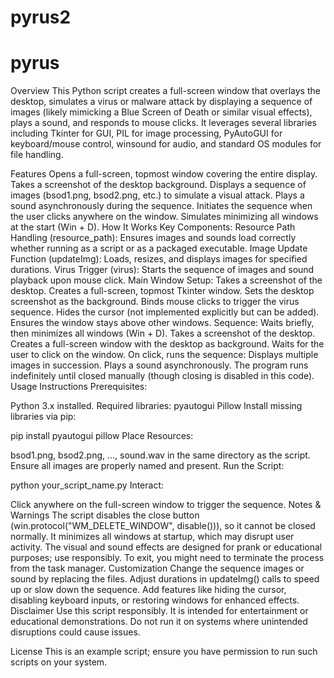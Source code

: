 # pyrus2
# pyrus
Overview
This Python script creates a full-screen window that overlays the desktop, simulates a virus or malware attack by displaying a sequence of images (likely mimicking a Blue Screen of Death or similar visual effects), plays a sound, and responds to mouse clicks. It leverages several libraries including Tkinter for GUI, PIL for image processing, PyAutoGUI for keyboard/mouse control, winsound for audio, and standard OS modules for file handling.

Features
Opens a full-screen, topmost window covering the entire display.
Takes a screenshot of the desktop background.
Displays a sequence of images (bsod1.png, bsod2.png, etc.) to simulate a visual attack.
Plays a sound asynchronously during the sequence.
Initiates the sequence when the user clicks anywhere on the window.
Simulates minimizing all windows at the start (Win + D).
How It Works
Key Components:
Resource Path Handling (resource_path): Ensures images and sounds load correctly whether running as a script or as a packaged executable.
Image Update Function (updateImg): Loads, resizes, and displays images for specified durations.
Virus Trigger (virus): Starts the sequence of images and sound playback upon mouse click.
Main Window Setup:
Takes a screenshot of the desktop.
Creates a full-screen, topmost Tkinter window.
Sets the desktop screenshot as the background.
Binds mouse clicks to trigger the virus sequence.
Hides the cursor (not implemented explicitly but can be added).
Ensures the window stays above other windows.
Sequence:
Waits briefly, then minimizes all windows (Win + D).
Takes a screenshot of the desktop.
Creates a full-screen window with the desktop as background.
Waits for the user to click on the window.
On click, runs the sequence:
Displays multiple images in succession.
Plays a sound asynchronously.
The program runs indefinitely until closed manually (though closing is disabled in this code).
Usage Instructions
Prerequisites:

Python 3.x installed.
Required libraries:
pyautogui
Pillow
Install missing libraries via pip:

 
pip install pyautogui pillow
Place Resources:

bsod1.png, bsod2.png, ..., sound.wav in the same directory as the script.
Ensure all images are properly named and present.
Run the Script:

 
python your_script_name.py
Interact:

Click anywhere on the full-screen window to trigger the sequence.
Notes & Warnings
The script disables the close button (win.protocol("WM_DELETE_WINDOW", disable())), so it cannot be closed normally.
It minimizes all windows at startup, which may disrupt user activity.
The visual and sound effects are designed for prank or educational purposes; use responsibly.
To exit, you might need to terminate the process from the task manager.
Customization
Change the sequence images or sound by replacing the files.
Adjust durations in updateImg() calls to speed up or slow down the sequence.
Add features like hiding the cursor, disabling keyboard inputs, or restoring windows for enhanced effects.
Disclaimer
Use this script responsibly. It is intended for entertainment or educational demonstrations. Do not run it on systems where unintended disruptions could cause issues.

License
This is an example script; ensure you have permission to run such scripts on your system.
